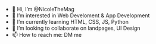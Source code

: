 - 👋 Hi, I’m @NicoleTheMag
- 👀 I’m interested in Web Develoment & App Development
- 🌱 I’m currently learning HTML, CSS, JS, Python
- 💞️ I’m looking to collaborate on landpages, UI Design
- 📫 How to reach me: DM me

<!---
NicoleTheMag/NicoleTheMag is a ✨ special ✨ repository because its `README.md` (this file) appears on your GitHub profile.
You can click the Preview link to take a look at your changes.
--->

